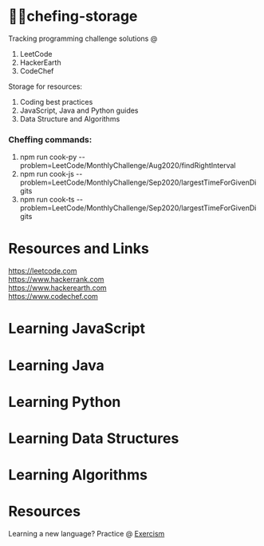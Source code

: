 # 👨‍🍳chefing-storage

Tracking programming challenge solutions @
1. LeetCode
1. HackerEarth
1. CodeChef

Storage for resources:
1. Coding best practices
1. JavaScript, Java and Python guides
1. Data Structure and Algorithms


### Cheffing commands:
1. npm run cook-py --problem=LeetCode/MonthlyChallenge/Aug2020/findRightInterval
1. npm run cook-js --problem=LeetCode/MonthlyChallenge/Sep2020/largestTimeForGivenDigits
1. npm run cook-ts --problem=LeetCode/MonthlyChallenge/Sep2020/largestTimeForGivenDigits


# Resources and Links
https://leetcode.com <br/>
https://www.hackerrank.com <br/>
https://www.hackerearth.com <br/>
https://www.codechef.com <br/>


# Learning JavaScript


# Learning Java


# Learning Python


# Learning Data Structures


# Learning Algorithms


# Resources

Learning a new language? Practice @ [Exercism](https://exercism.io/my/tracks)
